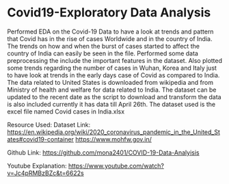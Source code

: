 # Covid19-Exploratory Data Analysis

Performed EDA on the Covid-19 Data to have a look at trends and pattern that Covid has in the rise of cases Worldwide and in the country of India. The trends on how and when the burst of cases started to affect the country of India can easily be seen in the file. Performed some data preprocessing the include the important features in the dataset. Also plotted some trends regarding the number of cases in Wuhan, Korea and Italy just to have look at trends in the early days case of Covid as compared to India. The data related to United States is downloaded from wikipedia and from Ministry of health and welfare for data related to India.
The dataset can be updated to the recent date as the script to download and transform the data is also included currently it has data till April 26th.
The dataset used is the excel file named Covid cases in India.xlsx


Resource Used:
Dataset Link: https://en.wikipedia.org/wiki/2020_coronavirus_pandemic_in_the_United_States#covid19-container
              https://www.mohfw.gov.in/
              
Github Link: https://github.com/mona2401/COVID-19-Data-Analyisis

Youtube Explanation: https://www.youtube.com/watch?v=Jc4pRMBzBZc&t=6622s
